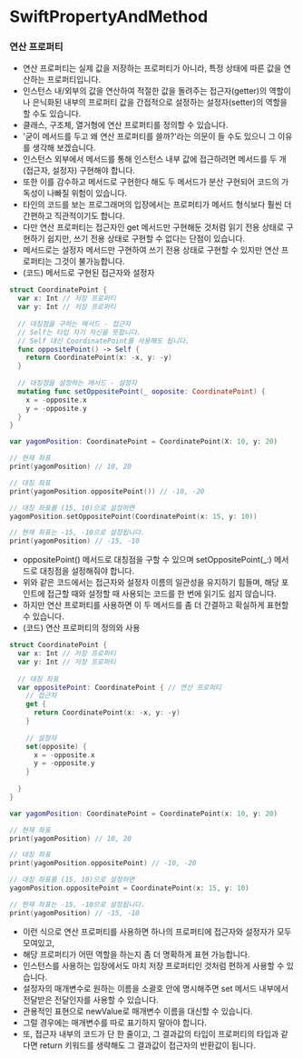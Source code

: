 # SwiftPropertyAndMethod


### 연산 프로퍼티
- 연산 프로퍼티는 실제 값을 저장하는 프로퍼티가 아니라, 특정 상태에 따른 값을 연산하는 프로퍼티입니다.
- 인스턴스 내/외부의 값을 연산하여 적절한 값을 돌려주는 접근자(getter)의 역할이나 은닉화된 내부의 프로퍼티 값을 간접적으로 설정하는 설정자(setter)의 역할을 할 수도 있습니다.
- 클래스, 구조체, 열거형에 연산 프로퍼티를 정의할 수 있습니다.
- '굳이 메서드를 두고 왜 연산 프로퍼티를 쓸까?'라는 의문이 들 수도 있으니 그 이유를 생각해 보겠습니다.
- 인스턴스 외부에서 메서드를 통해 인스턴스 내부 값에 접근하려면 메서드를 두 개(접근자, 설정자) 구현해야 합니다.
- 또한 이를 감수하고 메서드로 구현한다 해도 두 메서드가 분산 구현되어 코드의 가독성이 나빠질 위험이 있습니다.
- 타인의 코드를 보는 프로그래머의 입장에서는 프로퍼티가 메서드 형식보다 훨씬 더 간편하고 직관적이기도 합니다.
- 다만 연산 프로퍼티는 접근자인 get 메서드만 구현해둔 것처럼 읽기 전용 상태로 구현하기 쉽지만, 쓰기 전용 상태로 구현할 수 없다는 단점이 있습니다.
- 메서드로는 설정자 메서드만 구현하여 쓰기 전용 상태로 구현할 수 있지만 연산 프로퍼티는 그것이 불가능합니다.
- (코드) 메서드로 구현된 접근자와 설정자
```swift
struct CoordinatePoint {
  var x: Int // 저장 프로퍼티
  var y: Int // 저장 프로퍼티
  
  // 대칭점을 구하는 메서드 - 접근자
  // Self는 타입 자기 자신을 뜻합니다.
  // Self 대신 CoordinatePoint를 사용해도 됩니다.
  func oppositePoint() -> Self {
    return CoordinatePoint(x: -x, y: -y)
  }
  
  // 대칭점을 설정하는 메서드 - 설정자
  mutating func setOppositePoint(_ ooposite: CoordinatePoint) {
    x = -opposite.x
    y = -opposite.y
  }
}

var yagomPosition: CoordinatePoint = CoordinatePoint(X: 10, y: 20)

// 현재 좌표
print(yagomPosition) // 10, 20

// 대칭 좌표
print(yagomPosition.oppositePoint()) // -10, -20

// 대칭 좌표를 (15, 10)으로 설정하면
yagomPosition.setOppositePoint(CoordinatePoint(x: 15, y: 10))

// 현재 좌표는 -15, -10으로 설정됩니다.
print(yagomPosition) // -15, -10
```
- oppositePoint() 메서드로 대칭점을 구할 수 있으며 setOppositePoint(_:) 메서드로 대칭점을 설정해줘야 합니다.
- 위와 같은 코드에서는 접근자와 설정자 이름의 일관성을 유지하기 힘들며, 해당 포인트에 접근할 때와 설정할 때 사용되는 코드를 한 번에 읽기도 쉽지 않습니다.
- 하지만 연산 프로퍼티를 사용하면 이 두 메서드를 좀 더 간결하고 확실하게 표현할 수 있습니다.
- (코드) 연산 프로퍼티의 정의와 사용
```swift
struct CoordinatePoint {
  var x: Int // 저장 프로퍼티
  var y: Int // 저장 프로퍼티
  
  // 대칭 좌표
  var oppositePoint: CoordinatePoint { // 연산 프로퍼티
    // 접근자
    get {
      return CoordinatePoint(x: -x, y: -y)
    }
    
    // 설정자
    set(opposite) {
      x = -opposite.x
      y = -opposite.y
    }
  
  }
}

var yagomPosition: CoordinatePoint = CoordinatePoint(x: 10, y: 20)

// 현재 좌표
print(yagomPosition) // 10, 20

// 대칭 좌표
print(yagomPosition.oppositePoint) // -10, -20

// 대칭 좌표를 (15, 10)으로 설정하면
yagomPosition.oppositePoint = CoordinatePoint(x: 15, y: 10)

// 현재 좌표는 -15, -10으로 설정됩니다.
print(yagomPosition) // -15, -10
```
- 이런 식으로 연산 프로퍼티를 사용하면 하나의 프로퍼티에 접근자와 설정자가 모두 모여있고,
- 해당 프로퍼티가 어떤 역할을 하는지 좀 더 명확하게 표현 가능합니다.
- 인스턴스를 사용하는 입장에서도 마치 저장 프로퍼티인 것처럼 편하게 사용할 수 있습니다.
- 설정자의 매개변수로 원하는 이름을 소괄호 안에 명시해주면 set 메서드 내부에서 전달받은 전달인자를 사용할 수 있습니다.
- 관용적인 표현으로 newValue로 매개변수 이름을 대신할 수 있습니다.
- 그럴 경우에는 매개변수를 따로 표기하지 말아야 합니다.
- 또, 접근자 내부의 코드가 단 한 줄이고, 그 결과값의 타입이 프로퍼티의 타입과 같다면 return 키워드를 생략해도 그 결과값이 접근자의 반환값이 됩니다.
